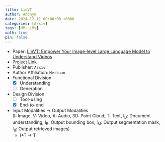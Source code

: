 ```yaml
---
title: LinVT
author: Anonym
date: 2024-12-11 00:00:00 +0800
categories: [Arxiv]
tags: [MM-LLMs]
math: true
pin: false
---
```


- Paper: [LinVT: Empower Your Image-level Large Language Model
to Understand Videos](https://arxiv.org/pdf/2412.05185)
- [Project Link](https://github.com/gls0425/LinVT)
- Publisher: `Arxiv`
- Author Affiliation: `Meituan`
- Functional Division
  + [x] Understanding
  + [ ] Generation
- Design Division
  + [ ] Tool-using
  + [x] End-to-end
- Input Modalities $\rightarrow$ Output Modalities <br />(I: Image, V: Video, A: Audio, 3D: Point Cloud, T: Text, I<sub>D</sub>: Document understanding, I<sub>B</sub>: Output bounding box, I<sub>M</sub>: Output segmentation mask, I<sub>R</sub>: Output retrieved images)
  + I+T $\rightarrow$ T
